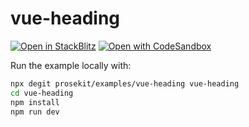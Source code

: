 # vue-heading

[![Open in StackBlitz](https://developer.stackblitz.com/img/open_in_stackblitz.svg)](https://stackblitz.com/github/prosekit/examples/tree/master/vue-heading)
[![Open with CodeSandbox](https://assets.codesandbox.io/github/button-edit-lime.svg)](https://codesandbox.io/p/sandbox/github/prosekit/examples/tree/master/vue-heading)

Run the example locally with:

```bash
npx degit prosekit/examples/vue-heading vue-heading
cd vue-heading
npm install
npm run dev
```
